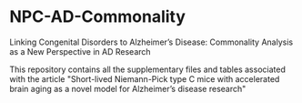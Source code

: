 # NPC-AD-Commonality
Linking Congenital Disorders to Alzheimer’s Disease: Commonality Analysis as a New Perspective in AD Research

This repository contains all the supplementary files and tables associated with the article "Short-lived Niemann-Pick type C mice with accelerated brain aging as a novel model for Alzheimer’s disease research"
